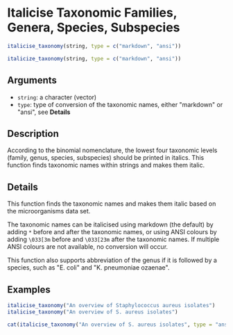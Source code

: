 # Italicise Taxonomic Families, Genera, Species, Subspecies

```r
italicise_taxonomy(string, type = c("markdown", "ansi"))

italicize_taxonomy(string, type = c("markdown", "ansi"))
```

## Arguments

- `string`: a character (vector)
- `type`: type of conversion of the taxonomic names, either "markdown" or "ansi", see **Details**

## Description

According to the binomial nomenclature, the lowest four taxonomic levels (family, genus, species, subspecies) should be printed in italics. This function finds taxonomic names within strings and makes them italic.

## Details

This function finds the taxonomic names and makes them italic based on the microorganisms data set.

The taxonomic names can be italicised using markdown (the default) by adding `*` before and after the taxonomic names, or using ANSI colours by adding `\033[3m` before and `\033[23m` after the taxonomic names. If multiple ANSI colours are not available, no conversion will occur.

This function also supports abbreviation of the genus if it is followed by a species, such as "E. coli" and "K. pneumoniae ozaenae".

## Examples

```r
italicise_taxonomy("An overview of Staphylococcus aureus isolates")
italicise_taxonomy("An overview of S. aureus isolates")

cat(italicise_taxonomy("An overview of S. aureus isolates", type = "ansi"))
```



